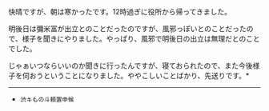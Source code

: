 快晴ですが、朝は寒かったです。12時過ぎに役所から帰ってきました。

明後日は彌米富が出立とのことだったのですが、風邪っぽいとのことだったので、様子を聞きにやりました。やっぱり、風邪で明後日の出立は無理だとのことでした。

じゃぁいつならいいのか聞きに行ったんですが、寝ておられたので、また今後様子を伺おうということになりました。ややこしいことばかり、先送りです。*

***
* `渋キもの斗頼置申候`
